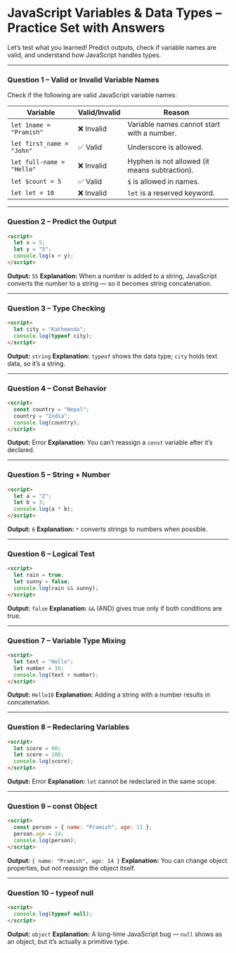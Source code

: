 # JavaScript Variables & Data Types – Practice Set with Answers

Let’s test what you learned! Predict outputs, check if variable names are valid, and understand how JavaScript handles types.

---

### Question 1 – Valid or Invalid Variable Names

Check if the following are valid JavaScript variable names:

| Variable                  | Valid/Invalid | Reason                                        |
| ------------------------- | ------------- | --------------------------------------------- |
| `let 1name = "Pramish"`   | ❌ Invalid     | Variable names cannot start with a number.    |
| `let first_name = "John"` | ✅ Valid       | Underscore is allowed.                        |
| `let full-name = "Hello"` | ❌ Invalid     | Hyphen is not allowed (it means subtraction). |
| `let $count = 5`          | ✅ Valid       | `$` is allowed in names.                      |
| `let let = 10`            | ❌ Invalid     | `let` is a reserved keyword.                  |

---

### Question 2 – Predict the Output

```html
<script>
  let x = 5;
  let y = "5";
  console.log(x + y);
</script>
```

**Output:** `55`
**Explanation:** When a number is added to a string, JavaScript converts the number to a string — so it becomes string concatenation.

---

### Question 3 – Type Checking

```html
<script>
  let city = "Kathmandu";
  console.log(typeof city);
</script>
```

**Output:** `string`
**Explanation:** `typeof` shows the data type; `city` holds text data, so it’s a string.

---

### Question 4 – Const Behavior

```html
<script>
  const country = "Nepal";
  country = "India";
  console.log(country);
</script>
```

**Output:** Error
**Explanation:** You can’t reassign a `const` variable after it’s declared.

---

### Question 5 – String + Number

```html
<script>
  let a = "2";
  let b = 3;
  console.log(a * b);
</script>
```

**Output:** `6`
**Explanation:** `*` converts strings to numbers when possible.

---

### Question 6 – Logical Test

```html
<script>
  let rain = true;
  let sunny = false;
  console.log(rain && sunny);
</script>
```

**Output:** `false`
**Explanation:** `&&` (AND) gives true only if both conditions are true.

---

### Question 7 – Variable Type Mixing

```html
<script>
  let text = "Hello";
  let number = 10;
  console.log(text + number);
</script>
```

**Output:** `Hello10`
**Explanation:** Adding a string with a number results in concatenation.

---

### Question 8 – Redeclaring Variables

```html
<script>
  let score = 90;
  let score = 100;
  console.log(score);
</script>
```

**Output:** Error
**Explanation:** `let` cannot be redeclared in the same scope.

---

### Question 9 – const Object

```html
<script>
  const person = { name: "Pramish", age: 13 };
  person.age = 14;
  console.log(person);
</script>
```

**Output:** `{ name: "Pramish", age: 14 }`
**Explanation:** You can change object properties, but not reassign the object itself.

---

### Question 10 – typeof null

```html
<script>
  console.log(typeof null);
</script>
```

**Output:** `object`
**Explanation:** A long-time JavaScript bug — `null` shows as an object, but it’s actually a primitive type.
